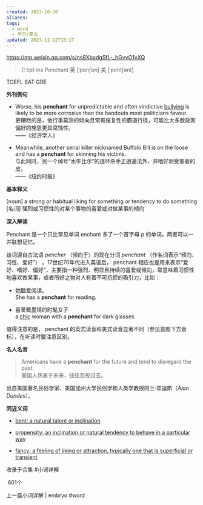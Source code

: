 ```yaml
---
created: 2023-10-30
aliases: 
tags:
  - word
  - 学习/英文
updated: 2023-11-12T18:17
---
```


https://mp.weixin.qq.com/s/ns8XbadgSfL-_hGvvO1vXQ

> [! tip] ins
>Penchant 英 [ˈpɒnʃɒn] 美 [ˈpentʃənt]
>

TOEFL SAT GRE

**外刊例句**

- Worse, his **penchant** for unpredictable and often vindictive [bullying](https://mp.weixin.qq.com/s?__biz=MzI2NDM0MzA2OQ==&mid=2247491662&idx=1&sn=25b455357c5d6e48d600cc09182b0183&chksm=eaacbb3cdddb322a99b2b16ecdfe86fa2a939157abb231f59d6addf666c963d021e3790b964f&token=574020689&lang=zh_CN&scene=21#wechat_redirect) is likely to be more corrosive than the handouts most politicians favour.  
    更糟糕的是，他行事莫测的倾向且常有报复性的霸道行径，可能比大多数政客偏好的施恩更具腐蚀性。  
    ——《经济学人》
    
- Meanwhile, another serial killer nicknamed Buffalo Bill is on the loose and has a **penchant** for skinning his victims.  
    与此同时，另一个绰号“水牛比尔”的连环杀手正逍遥法外，并嗜好剥受害者的皮。  
    ——《纽约时报》
    

**基本释义**

[noun] a strong or habitual liking for something or tendency to do something  
[名词] 强烈或习惯性的对某个事物的喜爱或对做某事的倾向

**深入解读**

Penchant 是一个只比常见单词 enchant 多了一个首字母 p 的单词，两者可以一并联想记忆。

  

该词源自古法语 _pencher_ （倾向于）的现在分词 _penchant_ （作名词表示“倾向、习性、爱好”） 。17世纪70年代进入英语后， penchant 相应也是用来表示“爱好、嗜好、偏好”，主要指一种强烈、明显且持续的喜爱或倾向，常意味着习惯性地喜欢做某事，或者所好之物对人有着不可抗拒的吸引力，比如：

  

- 她酷爱阅读。  
    She has a **penchant** for reading.
    
- 喜爱戴墨镜的时髦女子  
    a [chic](https://mp.weixin.qq.com/s?__biz=MzI2NDM0MzA2OQ==&mid=2247490794&idx=1&sn=1707026852637c8e1158b814e80c9bdb&chksm=eaaf4798ddd8ce8e1710bf73f020de79a9cdeb969346fd12ea854a2c2de83acf5ba2a971c753&token=574020689&lang=zh_CN&scene=21#wechat_redirect) woman with a **penchant** for dark glasses
    

  

值得注意的是， penchant 的英式读音和美式读音显著不同（参见首图下方音标），在听读时要注意区别。

  

**名人名言**

> Americans have a **penchant** for the future and tend to disregard the past.  
> 美国人热衷于未来，往往忽视过去。

出自美国著名民俗学家、美国加州大学民俗学和人类学教授阿兰·邓迪斯（_Alan Dundes_）。

**同近义词**

- [bent: a natural talent or inclination](https://mp.weixin.qq.com/s?__biz=MzI2NDM0MzA2OQ==&mid=2247491878&idx=1&sn=96c1688c24c9c6c6283e169ba3fc9ba2&chksm=eaacba54dddb3342989a45287576202cc11b86c57812afab5e93812ca1599455c7bdfa45ff42&token=574020689&lang=zh_CN&scene=21#wechat_redirect)
    
- [propensity: an inclination or natural tendency to behave in a particular way](https://mp.weixin.qq.com/s?__biz=MzI2NDM0MzA2OQ==&mid=2247486607&idx=2&sn=f90bc4a762f3ade7e8936af9fcf80b03&chksm=eaaf57fdddd8deeb84c5e556bd70b6ea72491e53b3fd855684af66cffc4580390dbcfead7f31&token=574020689&lang=zh_CN&scene=21#wechat_redirect)
    
- [fancy: a feeling of liking or attraction, typically one that is superficial or transient](https://mp.weixin.qq.com/s?__biz=MzI2NDM0MzA2OQ==&mid=2247486129&idx=1&sn=89ab4f54effba8818686152d63829c61&chksm=eaaf51c3ddd8d8d5d4c84e5d1e9e436adcb1b31b1de6db9308ebc0bfc31f06f4e846f2314dd7&token=574020689&lang=zh_CN&scene=21#wechat_redirect)
    

收录于合集 #小词详解

 601个

上一篇小词详解 | embryo
#word 
